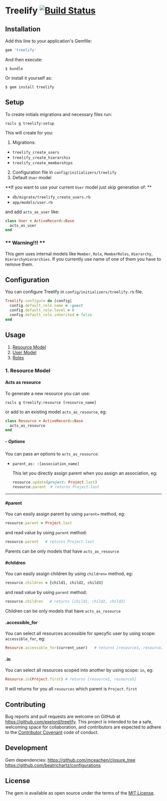 # Treelify [![Build Status](https://travis-ci.org/Exelord/Treelify.svg?branch=master)](https://travis-ci.org/Exelord/Treelify)

## Installation

Add this line to your application's Gemfile:

```ruby
gem 'treelify'
```

And then execute:

    $ bundle

Or install it yourself as:

    $ gem install treelify

## Setup
To create initials migrations and necessary files run:
```
rails g treelify:setup
```

This will create for you:

1. Migrations:
  - `treelify_create_users`
  - `treelify_create_hierarchis`
  - `treelify_create_memberships`


2. Configuration file in `config/initializers/treelify`
3. Default `User` model

**If you want to use your current `User` model just skip generation of: **
 - `db/migrate/treelify_create_users.rb`
 - `app/models/user.rb`

and add `acts_as_user` like:

``` ruby
class User < ActiveRecord::Base
  acts_as_user
end
```

### ** Warning!!! **
This gem uses internal models like `Member`, `Role`, `MemberRoles`, `Hierarchy`, `HierarchyHierarchies`. If you currently use name of one of them you have to remove them.

## Configuration
You can configure Treelify in `config/initializers/treelify.rb` file.

``` ruby
Treelify.configure do |config|
  config.default_role.name = :guest
  config.default_role.level = 0
  config.default_role.inherited = false
end
```

## Usage
1. [Resource Model](#1-resource-model)
2. [User Model]()
2. [Roles]()

### 1. Resource Model
#### Acts as resource
To generate a new resource you can use:
```
rails g treelify:resource [resource_name]
```
or add to an existing model `acts_as_resource`, eg:
```ruby
class Resource < ActiveRecord::Base
  acts_as_resource
end
```

##### - Options
You can pass an options to `acts_as_resource`:
- `parent_as: :[association_name]`

  This let you directly assign parent when you assign an association,
  eg:
  ``` ruby
  resource.update(project: Project.last)
  resource.parent  # returns Project.last
  ```

___
#### #parent
You can easily assign parent by using `parent=` method, eg:
``` ruby
resource.parent = Project.last
```
and read value by using `parent` method:
``` ruby
resource.parent   # returns Project.last
```

Parents can be only models that have `acts_as_resource`

#### #children
You can easily assign children by using `children=` method, eg:
``` ruby
resource.children = [child1, child2, child3]
```
and read value by using `parent` method:
``` ruby
resource.children   # returns [child1, child2, child3]
```
Children can be only models that have `acts_as_resource`

#### .accessible_for
You can select all resources accessible for specyfic user by using scope: `accessible_for`, eg:
``` ruby
Resource.accessible_for(current_user)   # returns [resource1, resource2, resource5]
```

#### .in
You can select all resources scoped into another by using scope: `in`, eg:
``` ruby
Resource.in(Project.first) # returns [resource1, resource5]
```
It will returns for you all `resources` which parent is `Project.first`

## Contributing

Bug reports and pull requests are welcome on GitHub at https://github.com/exelord/treelify. This project is intended to be a safe, welcoming space for collaboration, and contributors are expected to adhere to the [Contributor Covenant](contributor-covenant.org) code of conduct.

## Development
Gem dependencies:
https://github.com/mceachen/closure_tree
https://github.com/beatrichartz/configurations

## License

The gem is available as open source under the terms of the [MIT License](http://opensource.org/licenses/MIT).
